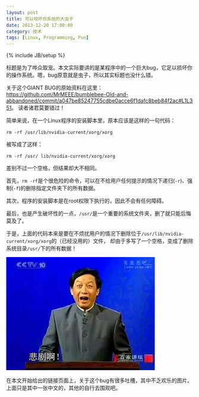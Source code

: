 ```yaml
---
layout: post
title: 可以咬坏你系统的大虫子
date: 2013-12-20 17:00:00
category: 技术
tags: [Linux, Programming, Fun]
---
```

{% include JB/setup %}

标题是为了哗众取宠。本文实际要讲的是某程序中的一个巨大bug，它足以损坏你的操作系统。嗯，bug原意就是虫子，所以其实标题也没什么错。

<!--more-->
关于这个GIANT BUG的原始资料在这里：<https://github.com/MrMEEE/bumblebee-Old-and-abbandoned/commit/a047be85247755cdbe0acce6f1dafc8beb84f2ac#L1L351>。
读者诸君莫要错过！

简单来说，在一个Linux程序的安装脚本里，原本应该是这样的一句代码：

    rm -rf /usr/lib/nvidia-current/xorg/xorg

被写成了这样：

    rm -rf /usr/ lib/nvidia-current/xorg/xorg
    
差别不过一个空格，但结果却大不相同。

首先，`rm -rf`是个很危险的命令，可以在不给用户任何提示的情况下递归(`-r`)、强制(`-f`)的删除指定文件夹下的所有数据。

其次，程序的安装脚本是在root权限下执行的，因此不会有任何障碍。

最后，也是产生破坏性的一点，`/usr/`是一个重要的系统文件夹，删了就只能后悔莫及了。

于是，上面的代码本来是要在不烦扰用户的情况下删除位于`/usr/lib/nvidia-current/xorg/xorg`的（已经没用的）文件，
却由于多写了一个空格，变成了删除系统目录`/usr/`下的所有数据！

![悲剧啊！](/images/2013-12-20-what-a-tragedy.jpeg)

在本文开始给出的链接页面上，关于这个bug有很多吐槽，其中不乏欢乐的图片。上面只是其中一张中文的，其他的自行去围观吧。